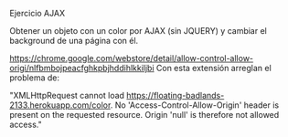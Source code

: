 Ejercicio AJAX

Obtener un objeto con un color por AJAX (sin JQUERY) y cambiar el background de una página con él. 



https://chrome.google.com/webstore/detail/allow-control-allow-origi/nlfbmbojpeacfghkpbjhddihlkkiljbi
Con esta extensión arreglan el problema de:

"XMLHttpRequest cannot load https://floating-badlands-2133.herokuapp.com/color. No 'Access-Control-Allow-Origin' header is present on the requested resource. Origin 'null' is therefore not allowed access."
